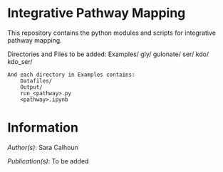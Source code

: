 # Integrative Pathway Mapping

This repository contains the python modules and scripts for integrative pathway mapping.


Directories and Files to be added:
Examples/
    gly/
    gulonate/
    ser/
    kdo/
    kdo_ser/

    And each directory in Examples contains:
        Datafiles/
        Output/
        run_<pathway>.py
        <pathway>.ipynb


# Information
_Author(s)_: Sara Calhoun

_Publication(s)_: To be added
